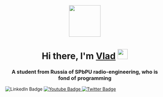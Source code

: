<div id="header" align="center">
  <img src="https://media.gifdb.com/coding-animated-laptop-flow-stream-ja04010rm5o68zfk.gif" width="100"/>
</div>

<h1 align="center">Hi there, I'm 
  <a href="https://daniilshat.ru/" target="_blank">Vlad</a> 
  <img src="https://github.com/blackcater/blackcater/raw/main/images/Hi.gif" height="32"/>
</h1>
<h3 align="center">A student from Russia of SPbPU radio-engineering, who is fond of programming </h3>

<div id="badges" align="center>
  <a href="https://t.me/smoozyandr">
    <img src="https://img.shields.io/badge/Telegram-blue?style=for-the-badge&logo=telegram&logoColor=white" alt="LinkedIn Badge"/>
  </a>
  <a href="https://www.youtube.com/@-SmooZy">
    <img src="https://img.shields.io/badge/YouTube-red?style=for-the-badge&logo=youtube&logoColor=white" alt="Youtube Badge"/>
  </a>
  <a href="https://vk.com/vsmoozy">
    <img src="https://img.shields.io/badge/VKontakte-blue?style=for-the-badge&logo=vk&logoColor=white" alt="Twitter Badge"/>
  </a>
</div>
<img src="https://komarev.com/ghpvc/?username=your-github-username&style=flat-square&color=blue" alt=""/>
